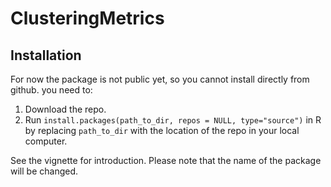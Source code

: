 # ClusteringMetrics
## Installation
For now the package is not public yet, so you cannot install directly from github. you need to:
1. Download the repo.
2. Run `install.packages(path_to_dir, repos = NULL, type="source")` in R by replacing `path_to_dir` with the location of the repo in your local computer.

See the vignette for introduction.
Please note that the name of the package will be changed.
